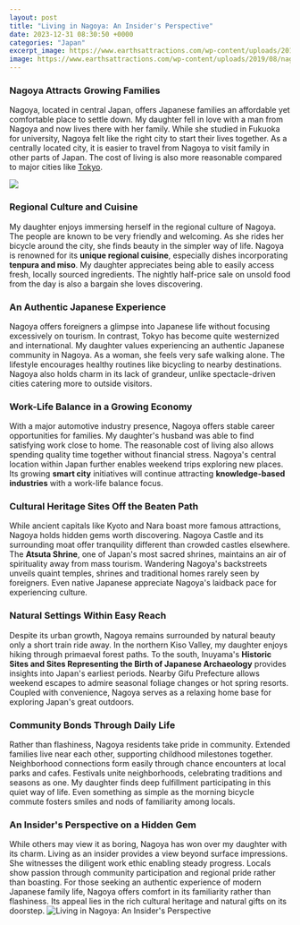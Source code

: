 ```yaml
---
layout: post
title: "Living in Nagoya: An Insider's Perspective"
date: 2023-12-31 08:30:50 +0000
categories: "Japan"
excerpt_image: https://www.earthsattractions.com/wp-content/uploads/2019/08/nagoya_places_to_visit.jpg
image: https://www.earthsattractions.com/wp-content/uploads/2019/08/nagoya_places_to_visit.jpg
---
```


### Nagoya Attracts Growing Families
Nagoya, located in central Japan, offers Japanese families an affordable yet comfortable place to settle down. My daughter fell in love with a man from Nagoya and now lives there with her family. While she studied in Fukuoka for university, Nagoya felt like the right city to start their lives together. As a centrally located city, it is easier to travel from Nagoya to visit family in other parts of Japan. The cost of living is also more reasonable compared to major cities like [Tokyo](https://notiziedioggi.github.io/2024-01-09-la-storia-della-suriname/).

![](https://www.earthsattractions.com/wp-content/uploads/2019/08/lena_scheidler_nagoya_foodie_nagoya_castle.jpg)
### Regional Culture and Cuisine  
My daughter enjoys immersing herself in the regional culture of Nagoya. The people are known to be very friendly and welcoming. As she rides her bicycle around the city, she finds beauty in the simpler way of life. Nagoya is renowned for its **unique regional cuisine**, especially dishes incorporating **tenpura and miso**. My daughter appreciates being able to easily access fresh, locally sourced ingredients. The nightly half-price sale on unsold food from the day is also a bargain she loves discovering.
### An Authentic Japanese Experience  
Nagoya offers foreigners a glimpse into Japanese life without focusing excessively on tourism. In contrast, Tokyo has become quite westernized and international. My daughter values experiencing an authentic Japanese community in Nagoya. As a woman, she feels very safe walking alone. The lifestyle encourages healthy routines like bicycling to nearby destinations. Nagoya also holds charm in its lack of grandeur, unlike spectacle-driven cities catering more to outside visitors.
### Work-Life Balance in a Growing Economy
With a major automotive industry presence, Nagoya offers stable career opportunities for families. My daughter's husband was able to find satisfying work close to home. The reasonable cost of living also allows spending quality time together without financial stress. Nagoya's central location within Japan further enables weekend trips exploring new places. Its growing **smart city** initiatives will continue attracting **knowledge-based industries** with a work-life balance focus.
### Cultural Heritage Sites Off the Beaten Path 
While ancient capitals like Kyoto and Nara boast more famous attractions, Nagoya holds hidden gems worth discovering. Nagoya Castle and its surrounding moat offer tranquility different than crowded castles elsewhere. The **Atsuta Shrine**, one of Japan's most sacred shrines, maintains an air of spirituality away from mass tourism. Wandering Nagoya's backstreets unveils quaint temples, shrines and traditional homes rarely seen by foreigners. Even native Japanese appreciate Nagoya's laidback pace for experiencing culture.
### Natural Settings Within Easy Reach
Despite its urban growth, Nagoya remains surrounded by natural beauty only a short train ride away. In the northern Kiso Valley, my daughter enjoys hiking through primaeval forest paths. To the south, Inuyama's **Historic Sites and Sites Representing the Birth of Japanese Archaeology** provides insights into Japan's earliest periods. Nearby Gifu Prefecture allows weekend escapes to admire seasonal foliage changes or hot spring resorts. Coupled with convenience, Nagoya serves as a relaxing home base for exploring Japan's great outdoors.
### Community Bonds Through Daily Life 
Rather than flashiness, Nagoya residents take pride in community. Extended families live near each other, supporting childhood milestones together. Neighborhood connections form easily through chance encounters at local parks and cafes. Festivals unite neighborhoods, celebrating traditions and seasons as one. My daughter finds deep fulfillment participating in this quiet way of life. Even something as simple as the morning bicycle commute fosters smiles and nods of familiarity among locals.
### An Insider's Perspective on a Hidden Gem
While others may view it as boring, Nagoya has won over my daughter with its charm. Living as an insider provides a view beyond surface impressions. She witnesses the diligent work ethic enabling steady progress. Locals show passion through community participation and regional pride rather than boasting. For those seeking an authentic experience of modern Japanese family life, Nagoya offers comfort in its familiarity rather than flashiness. Its appeal lies in the rich cultural heritage and natural gifts on its doorstep.
![Living in Nagoya: An Insider's Perspective](https://www.earthsattractions.com/wp-content/uploads/2019/08/nagoya_places_to_visit.jpg)